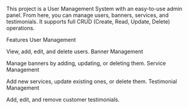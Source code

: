 This project is a User Management System with an easy-to-use admin panel. From here, you can manage users, banners, services, and testimonials. It supports full CRUD (Create, Read, Update, Delete) operations.

Features
User Management

View, add, edit, and delete users.
Banner Management

Manage banners by adding, updating, or deleting them.
Service Management

Add new services, update existing ones, or delete them.
Testimonial Management

Add, edit, and remove customer testimonials.
